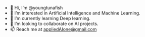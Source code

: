- 👋 Hi, I’m @youngtunafish
- 👀 I’m interested in Artificial Intelligence and Machine Learning.
- 🌱 I’m currently learning Deep learning.
- 💞️ I’m looking to collaborate on AI projects.
- 📫 Reach me at appliedAIone@gmail.com

<!---
youngtunafish/youngtunafish is a ✨ special ✨ repository because its `README.md` (this file) appears on your GitHub profile.
You can click the Preview link to take a look at your changes.
--->
